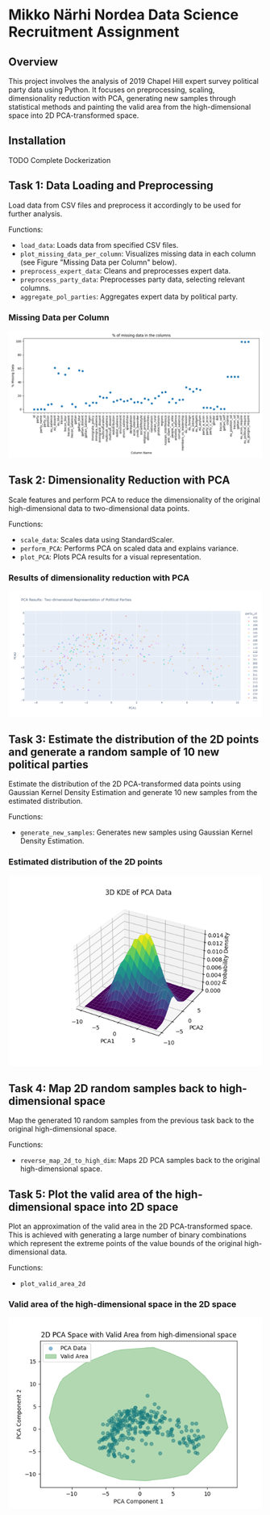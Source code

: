# Mikko Närhi Nordea Data Science Recruitment Assignment

## Overview
This project involves the analysis of 2019 Chapel Hill expert survey political party data using Python. It focuses on preprocessing, scaling, dimensionality reduction with PCA, generating new samples through statistical methods and painting the valid area from the high-dimensional space into 2D PCA-transformed space.

## Installation
TODO Complete Dockerization

## Task 1: Data Loading and Preprocessing

Load data from CSV files and preprocess it accordingly to be used for further analysis.

Functions:
* `load_data`: Loads data from specified CSV files.
* `plot_missing_data_per_column`: Visualizes missing data in each column (see Figure "Missing Data per Column" below).
* `preprocess_expert_data`: Cleans and preprocesses expert data.
* `preprocess_party_data`: Preprocesses party data, selecting relevant columns.
* `aggregate_pol_parties`: Aggregates expert data by political party.

### Missing Data per Column
![Missing data](imgs/missing_data_per_column.png)

## Task 2: Dimensionality Reduction with PCA

Scale features and perform PCA to reduce the dimensionality of the original high-dimensional data to two-dimensional data points. 

Functions:
* `scale_data`: Scales data using StandardScaler.
* `perform_PCA`: Performs PCA on scaled data and explains variance.
* `plot_PCA`: Plots PCA results for a visual representation.

### Results of dimensionality reduction with PCA
![PCA scatterplot](imgs/task_2_scatterplot.png)

## Task 3: Estimate the distribution of the 2D points and generate a random sample of 10 new political parties

Estimate the distribution of the 2D PCA-transformed data points using Gaussian Kernel Density Estimation and generate 10 new samples from the estimated distribution.

Functions:
* `generate_new_samples`: Generates new samples using Gaussian Kernel Density Estimation.

### Estimated distribution of the 2D points
![Estimated distribution](imgs/bivariate_dist.png)

## Task 4: Map 2D random samples back to high-dimensional space

Map the generated 10 random samples from the previous task back to the original high-dimensional space. 

Functions: 
* `reverse_map_2d_to_high_dim`: Maps 2D PCA samples back to the original high-dimensional space.

## Task 5: Plot the valid area of the high-dimensional space into 2D space

Plot an approximation of the valid area in the 2D PCA-transformed space. This is achieved with generating a large number of binary combinations which represent the extreme points of the value bounds of the original high-dimensional data. 

Functions:
* `plot_valid_area_2d`

### Valid area of the high-dimensional space in the 2D space
![Valid area](imgs/task_5_2d_bound.png)


